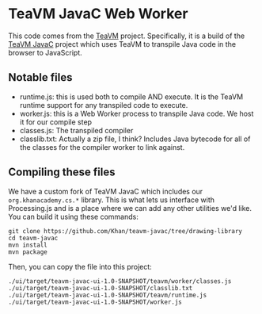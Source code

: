 # TeaVM JavaC Web Worker
This code comes from the [TeaVM](http://teavm.org) project.  Specifically, it is a build of the [TeaVM JavaC](https://github.com/konsoletyper/teavm-javac) project which uses TeaVM to transpile Java code in the browser to JavaScript.

## Notable files
- runtime.js: this is used both to compile AND execute.  It is the TeaVM runtime support for any transpiled code to execute.
- worker.js: this is a Web Worker process to transpile Java code.  We host it for our compile step
- classes.js: The transpiled compiler
- classlib.txt: Actually a zip file, I think?  Includes Java bytecode for all of the classes for the compiler worker to link against.

## Compiling these files
We have a custom fork of TeaVM JavaC which includes our `org.khanacademy.cs.*` library.  This is what lets us interface with Processing.js and is a place where we can add any other utilities we'd like.  You can build it using these commands:

```
git clone https://github.com/Khan/teavm-javac/tree/drawing-library
cd teavm-javac
mvn install
mvn package
```

Then, you can copy the file into this project:
```
./ui/target/teavm-javac-ui-1.0-SNAPSHOT/teavm/worker/classes.js
./ui/target/teavm-javac-ui-1.0-SNAPSHOT/classlib.txt
./ui/target/teavm-javac-ui-1.0-SNAPSHOT/teavm/runtime.js
./ui/target/teavm-javac-ui-1.0-SNAPSHOT/worker.js
```
